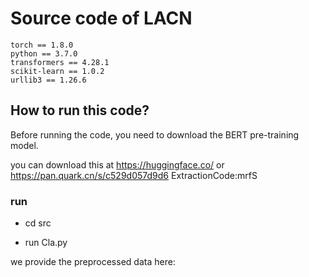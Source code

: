 # Source code of LACN

```
torch == 1.8.0
python == 3.7.0
transformers == 4.28.1
scikit-learn == 1.0.2
urllib3 == 1.26.6
```

## How to run this code?
Before running the code, you need to download the BERT pre-training model.

you can download this at https://huggingface.co/ or https://pan.quark.cn/s/c529d057d9d6  ExtractionCode:mrfS


### run
* cd src

* run Cla.py

we provide the preprocessed data here:
